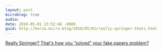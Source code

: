 ```yaml
---
layout: post
microblog: true
audio: 
date: 2018-05-01 23:52:46 -0800
guid: http://kerim.micro.blog/2018/05/02/really-springer-thats.html
---
```

[Really Springer? That's how you “solved” your fake papers problem?](https://blog.paperpile.com/springer-fake-papers/)
